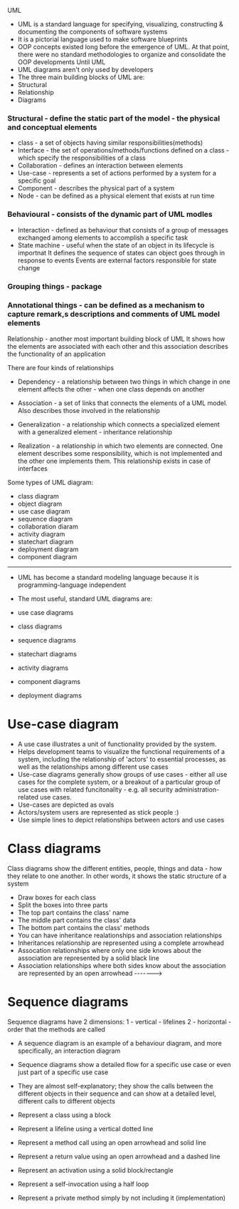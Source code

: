 UML

* UML is a standard language for specifying, visualizing, constructing & documenting the components of software systems
* It is a pictorial language used to make software blueprints
* OOP concepts existed long before the emergence of UML. At that point, there were no standard methodologies to organize and consolidate the OOP developments
Until UML
* UML diagrams aren't only used by developers
* The three main building blocks of UML are:
* Structural
* Relationship
* Diagrams

### Structural - define the static part of the model - the physical and conceptual elements

- class - a set of objects having similar responsibilities(methods)
- Interface - the set of operations/methods/functions defined on a class - which specify the responsibilities of a class
- Collaboration - defines an interaction between elements
- Use-case - represents a set of actions performed by a system for a specific goal
- Component - describes the physical part of a system
- Node - can be defined as a physical element that exists at run time

### Behavioural  - consists of the dynamic part of UML modles

- Interaction - defined as behaviour that consists of a group of messages exchanged among elements to accomplish a specific task
- State machine - useful when the state of an object in its lifecycle is importnat
It defines the sequence of states can object goes through in response to events
Events are external factors responsible for state change

### Grouping things - package

### Annotational things - can be defined as a mechanism to capture remark,s descriptions and comments of UML model elements


Relationship - another most important building block of UML
It shows how the elements are associated with each other and this association describes the functionality of an application

There are four kinds of relationships

- Dependency - a relationship between two things in which change in one element affects the other - when one class depends on another

- Association - a set of links that connects the elements of a UML model. Also describes those involved in the relationship

- Generalization - a relationship which connects a specialized element with a generalized element - inheritance relationship

- Realization - a relationship in which two elements are connected. One element describes some responsibility, which is not implemented and the other one implements them. This relationship exists in case of interfaces


Some types of UML diagram:

* class diagram
* object diagram
* use case diagram
* sequence diagram
* collaboration diaram
* activity diagram
* statechart diagram
* deployment diagram
* component diagram

<hr>

* UML has become a standard modeling language because it is programming-language independent

* The most useful, standard UML diagrams are: 
* use case diagrams
* class diagrams
* sequence diagrams
* statechart diagrams
* activity diagrams
* component diagrams
* deployment diagrams

# Use-case diagram

* A use case illustrates a unit of functionality provided by the system.
* Helps development teams to visualize the functional requirements of a system, including the relationship of 'actors' to essential processes, as well as the relationships among different use cases
* Use-case diagrams generally show groups of use cases - either all use cases for the complete system, or a breakout of a particular group of use cases with related funcitonality - e.g. all security administration-related use cases.
* Use-cases are depicted as ovals
* Actors/system users are represented as stick people :)
* Use simple lines to depict relationships between actors and use cases

# Class diagrams

Class diagrams show the different entities, people, things and data - how they relate to one another.
In other words, it shows the static structure of a system

* Draw boxes for each class
* Split the boxes into three parts
* The top part contains the class' name
* The middle part contains the class' data
* The bottom part contains the class' methods
* You can have inheritance realationships and association relationships
* Inheritances relationship are represented using a complete arrowhead
* Assocation relationships where only one side knows about the association are represented by a solid black line
* Association relationships where both sides know about the association are represented by an open arrowhead ------->


# Sequence diagrams

Sequence diagrams have 2 dimensions:
1 - vertical - lifelines
2 - horizontal - order that the methods are called
* A sequence diagram is an example of a behaviour diagram, and more specifically, an interaction diagram
* Sequence diagrams show a detailed flow for a specific use case or even just part of a specific use case
* They are almost self-explanatory; they show the calls between the different objects in their sequence and can show at a detailed level, different calls to different objects

* Represent a class using a block
* Represent a lifeline using a vertical dotted line
* Represent a method call using an open arrowhead and solid line
* Represent a return value using an open arrowhead and a dashed line
* Represent an activation using a solid block/rectangle
* Represent a self-invocation using a half loop
* Represent a private method simply by not including it (implementation)
